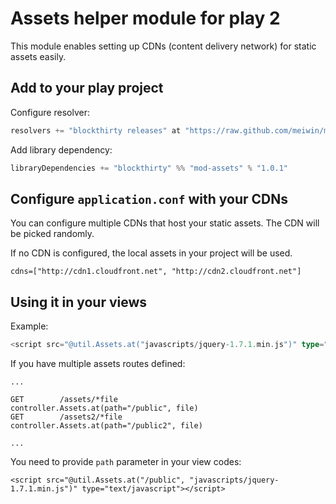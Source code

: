 # Assets helper module for play 2

This module enables setting up CDNs (content delivery network) for static assets easily.

## Add to your play project

Configure resolver:

```scala
resolvers += "blockthirty releases" at "https://raw.github.com/meiwin/m2repo/master/releases/"
```

Add library dependency:

```scala
libraryDependencies += "blockthirty" %% "mod-assets" % "1.0.1"
```

## Configure `application.conf` with your CDNs

You can configure multiple CDNs that host your static assets.
The CDN will be picked randomly.

If no CDN is configured, the local assets in your project will be used.

```
cdns=["http://cdn1.cloudfront.net", "http://cdn2.cloudfront.net"]
```

## Using it in your views

Example:

```scala
<script src="@util.Assets.at("javascripts/jquery-1.7.1.min.js")" type="text/javascript"></script>
```

If you have multiple assets routes defined:

```
...

GET        /assets/*file             controller.Assets.at(path="/public", file)
GET        /assets2/*file            controller.Assets.at(path="/public2", file)

...
```

You need to provide `path` parameter in your view codes:

```
<script src="@util.Assets.at("/public", "javascripts/jquery-1.7.1.min.js")" type="text/javascript"></script>
```

